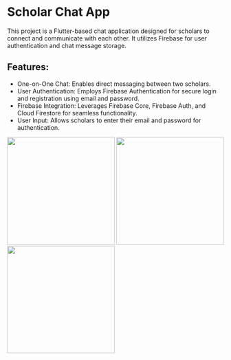# Scholar Chat App

This project is a Flutter-based chat application designed for scholars to connect and communicate with each other. It utilizes Firebase for user authentication and chat message storage.

## Features:

- One-on-One Chat: Enables direct messaging between two scholars.
- User Authentication: Employs Firebase Authentication for secure login and registration using email and password.
- Firebase Integration: Leverages Firebase Core, Firebase Auth, and Cloud Firestore for seamless functionality.
- User Input: Allows scholars to enter their email and password for authentication.

<dif>
  <img src =https://github.com/hayam-tarek/chat_app/assets/125991048/8dc0169a-d063-4c37-a71d-18fc99e21c0d width = 250>
  <img src =https://github.com/hayam-tarek/chat_app/assets/125991048/f990655c-f405-4ba0-9041-f8f89e553de9 width = 250>
  <img src =https://github.com/hayam-tarek/chat_app/assets/125991048/e635484d-67a0-4f05-a23d-3dc303e53f9a width = 250>
</dif>
